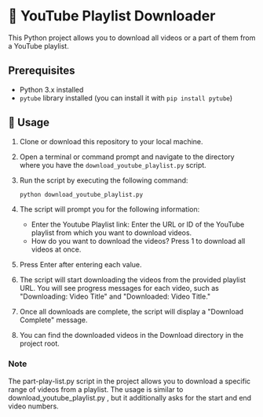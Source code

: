 # 🎥 YouTube Playlist Downloader

This Python project allows you to download all videos or a part of them from a YouTube playlist.

## Prerequisites

- Python 3.x installed
- `pytube` library installed (you can install it with `pip install pytube`)

## 🚀 Usage

1. Clone or download this repository to your local machine.

2. Open a terminal or command prompt and navigate to the directory where you have the `download_youtube_playlist.py` script.

3. Run the script by executing the following command:

   ```bash
   python download_youtube_playlist.py
   ```
 4. The script will prompt you for the following information:
      - Enter the Youtube Playlist link: Enter the URL or ID of the YouTube playlist from which you want to download videos.
      - How do you want to download the videos? Press 1 to download all videos at once.
   5. Press Enter after entering each value.
   6. The script will start downloading the videos from the provided playlist URL. You will see progress messages for each video, such as "Downloading: Video Title" and "Downloaded: Video Title."
   7. Once all downloads are complete, the script will display a "Download Complete" message.

   8. You can find the downloaded videos in the Download directory in the project root.


   ### Note
The part-play-list.py script in the project allows you to download a specific range of videos from a playlist. The usage is similar to download_youtube_playlist.py , but it additionally asks for the start and end video numbers.

